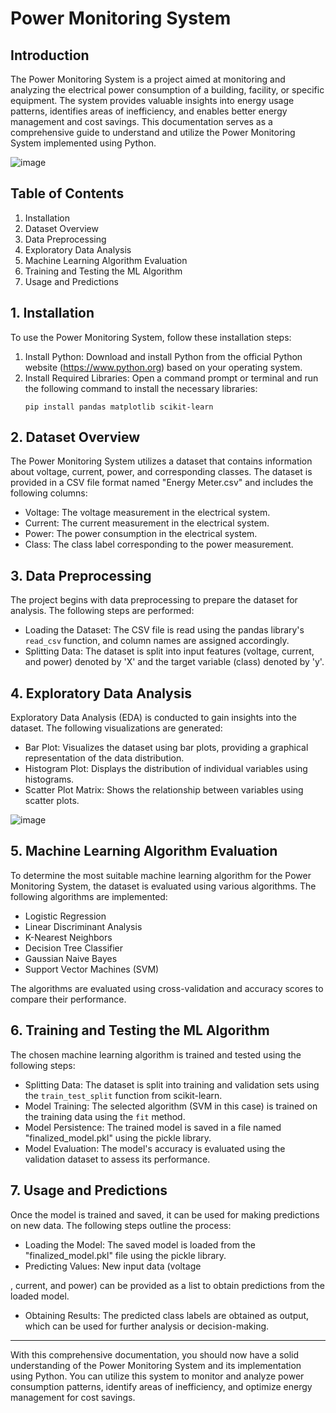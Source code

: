 # Power Monitoring System

## Introduction

The Power Monitoring System is a project aimed at monitoring and analyzing the electrical power consumption of a building, facility, or specific equipment. The system provides valuable insights into energy usage patterns, identifies areas of inefficiency, and enables better energy management and cost savings. This documentation serves as a comprehensive guide to understand and utilize the Power Monitoring System implemented using Python.

![image](https://github.com/VD0023/PowerMonitoringSystem/assets/99820386/1ac1417e-dc73-43e3-b1e3-c293e582384e)


## Table of Contents

1. Installation
2. Dataset Overview
3. Data Preprocessing
4. Exploratory Data Analysis
5. Machine Learning Algorithm Evaluation
6. Training and Testing the ML Algorithm
7. Usage and Predictions

## 1. Installation

To use the Power Monitoring System, follow these installation steps:

1. Install Python: Download and install Python from the official Python website (https://www.python.org) based on your operating system.
2. Install Required Libraries: Open a command prompt or terminal and run the following command to install the necessary libraries:
   ```
   pip install pandas matplotlib scikit-learn
   ```

## 2. Dataset Overview

The Power Monitoring System utilizes a dataset that contains information about voltage, current, power, and corresponding classes. The dataset is provided in a CSV file format named "Energy Meter.csv" and includes the following columns:

- Voltage: The voltage measurement in the electrical system.
- Current: The current measurement in the electrical system.
- Power: The power consumption in the electrical system.
- Class: The class label corresponding to the power measurement.

## 3. Data Preprocessing

The project begins with data preprocessing to prepare the dataset for analysis. The following steps are performed:

- Loading the Dataset: The CSV file is read using the pandas library's `read_csv` function, and column names are assigned accordingly.
- Splitting Data: The dataset is split into input features (voltage, current, and power) denoted by 'X' and the target variable (class) denoted by 'y'.

## 4. Exploratory Data Analysis

Exploratory Data Analysis (EDA) is conducted to gain insights into the dataset. The following visualizations are generated:

- Bar Plot: Visualizes the dataset using bar plots, providing a graphical representation of the data distribution.
- Histogram Plot: Displays the distribution of individual variables using histograms.
- Scatter Plot Matrix: Shows the relationship between variables using scatter plots.

![image](https://github.com/VD0023/PowerMonitoringSystem/assets/99820386/f60ad577-a73a-4bc1-a7ba-fea52d7e76d0)


## 5. Machine Learning Algorithm Evaluation

To determine the most suitable machine learning algorithm for the Power Monitoring System, the dataset is evaluated using various algorithms. The following algorithms are implemented:

- Logistic Regression
- Linear Discriminant Analysis
- K-Nearest Neighbors
- Decision Tree Classifier
- Gaussian Naive Bayes
- Support Vector Machines (SVM)

The algorithms are evaluated using cross-validation and accuracy scores to compare their performance.

## 6. Training and Testing the ML Algorithm

The chosen machine learning algorithm is trained and tested using the following steps:

- Splitting Data: The dataset is split into training and validation sets using the `train_test_split` function from scikit-learn.
- Model Training: The selected algorithm (SVM in this case) is trained on the training data using the `fit` method.
- Model Persistence: The trained model is saved in a file named "finalized_model.pkl" using the pickle library.
- Model Evaluation: The model's accuracy is evaluated using the validation dataset to assess its performance.

## 7. Usage and Predictions

Once the model is trained and saved, it can be used for making predictions on new data. The following steps outline the process:

- Loading the Model: The saved model is loaded from the "finalized_model.pkl" file using the pickle library.
- Predicting Values: New input data (voltage

, current, and power) can be provided as a list to obtain predictions from the loaded model.
- Obtaining Results: The predicted class labels are obtained as output, which can be used for further analysis or decision-making.

---

With this comprehensive documentation, you should now have a solid understanding of the Power Monitoring System and its implementation using Python. You can utilize this system to monitor and analyze power consumption patterns, identify areas of inefficiency, and optimize energy management for cost savings.
